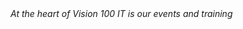 <header hidden><h2>Events + Training</h2></header>
<section>
  <div>
    <div class="text-slab"><em>At the heart of Vision 100 IT is our events and training</em></div>
  </div>
</section>
